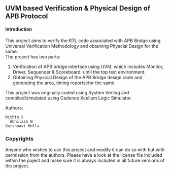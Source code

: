 ## UVM based Verification & Physical Design of APB Protocol ####

#### Introduction ####

This project aims to verify the RTL code associated with APB Bridge using Universal Verification Methodology and obtaining Physcial Design for the same.  
The project has two parts:  
1. Verification of APB bridge interface using UVM, which includes Monitor, Driver, Sequencer & Scoreboard, until the top test environment.
2. Obtaining Physical Design of the APB Bridge design code and generating the area, timing reportscfor the same.
   
This project was originally coded using System Verilog and complied/simulated using Cadence Xcelium Logic Simulator.

Authors:  

    Nithin S
	  Abhilash N
    Vaishnavi Holla
          
### Copyrights ###
Anyone who wishes to use this project and modify it can do so with but with permission from the authors. Please have a look at the license file included within the poject and make sure it is always included in all future versions of the project.
